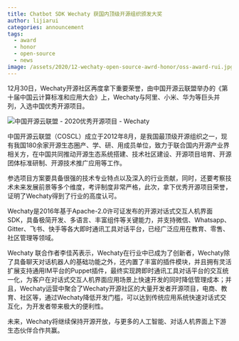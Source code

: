 ```yaml
---
title: Chatbot SDK Wechaty 获国内顶级开源组织颁发大奖
author: lijiarui
categories: announcement
tags:
  - award
  - honor
  - open-source
  - news
image: /assets/2020/12-wechaty-open-source-awrd-honor/oss-award-rui.jpg 
---
```


​​12月30日，Wechaty开源社区再度拿下重要荣誉，由中国开源云联盟举办的《第十届中国云计算标准和应用大会》上，Wechaty与阿里、小米、华为等巨头并列，入选中国优秀开源项目。

![中国开源云联盟 - 2020优秀开源项目 - Wechaty](/assets/2020/12-wechaty-open-source-awrd-honor/oss-honor.jpg)

中国开源云联盟（COSCL）成立于2012年8月，是我国最顶级开源组织之一，现有我国180余家开源生态圈产、学、研、用成员单位，致力于联合国内开源产业界相关方，在中国共同推动开源生态系统搭建、技术社区建设、开源项目培育、开源团体标准研制、开源技术推广应用等工作。

参选项目方案要具备很强的技术专业特点以及深入的行业贡献，同时，还要考察技术未来发展前景等多个维度，考评制度非常严格，此次，拿下优秀开源项目荣誉，证明了Wechaty得到了行业的高度认可。

Wechaty是2016年基于Apache-2.0许可证发布的开源对话式交互人机界面SDK，具备极简开发、多语言、丰富组件等关键能力，并支持微信、Whatsapp、Gitter、飞书、快手等各大即时通讯工具对话平台，已经广泛应用在教育、零售、社区管理等领域。

Wechaty 联合作者李佳芮表示，Wechaty在行业中已成为了创新者，Wechaty除了具备聊天对话机器人的基础功能之外，还内置了丰富的插件模块，并且拥有灵活扩展支持通用IM平台的Puppet插件，最终实现跨即时通讯工具对话平台的交互统一化，为客户在对话式交互人机界面应用场景上快速开发的同时降低管理成本；并且，Wechaty运营中聚合了Wechaty开源社区的大量开发者开源项目，电商、教育、社区等，通过Wechaty降低开发门槛，可以达到传统应用系统快速对话式交互化，为开发者带来极大的便利性。

未来，Wechaty将继续保持开源开放，与更多的人工智能、对话人机界面上下游生态伙伴合作共赢。​​​​
